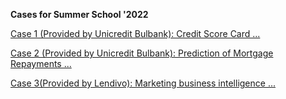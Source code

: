 **Cases for Summer School '2022**  

[Case 1 (Provided by Unicredit Bulbank): Credit Score Card ...](https://github.com/Marchev-Science/summer-school-2022/tree/main/cases/case1/)   

[Case 2 (Provided by Unicredit Bulbank): Prediction of Mortgage Repayments ...](https://github.com/Marchev-Science/summer-school-2022/tree/main/cases/case2/)  

[Case 3(Provided by Lendivo): Marketing business intelligence ...](https://github.com/Marchev-Science/summer-school-2022/tree/main/cases/case3/)  
